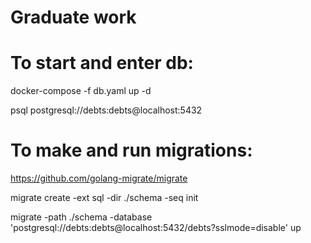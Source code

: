# Graduate work

# To start and enter db:
docker-compose -f db.yaml up -d

psql postgresql://debts:debts@localhost:5432

# To make and run migrations:
https://github.com/golang-migrate/migrate

migrate create -ext sql -dir ./schema -seq init

migrate -path ./schema -database 'postgresql://debts:debts@localhost:5432/debts?sslmode=disable' up
